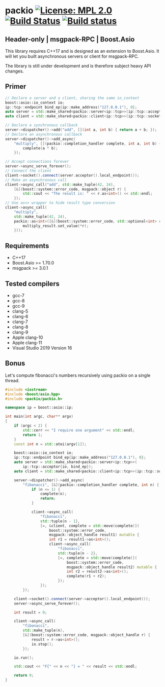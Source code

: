 # packio [![License: MPL 2.0](https://img.shields.io/badge/License-MPL%202.0-blue.svg)](https://opensource.org/licenses/MPL-2.0) [![Build Status](https://travis-ci.com/qchateau/packio.svg?branch=master)](https://travis-ci.com/qchateau/packio) [![Build status](https://ci.appveyor.com/api/projects/status/b48fxx9p5emirg6w/branch/master?svg=true)](https://ci.appveyor.com/project/Tytan/packio/branch/master)

## Header-only | msgpack-RPC | Boost.Asio

This library requires C++17 and is designed as an extension to Boost.Asio. It will let you built asynchronous servers or client for msgpack-RPC.

The library is still under development and is therefore subject heavy API changes.

## Primer

```cpp
// Declare a server and a client, sharing the same io_context
boost::asio::io_context io;
ip::tcp::endpoint bind_ep{ip::make_address("127.0.0.1"), 0};
auto server = std::make_shared<packio::server<ip::tcp>>(ip::tcp::acceptor{io, bind_ep});
auto client = std::make_shared<packio::client<ip::tcp>>(ip::tcp::socket{io});
```

```cpp
// Declare a synchronous callback
server->dispatcher()->add("add", [](int a, int b) { return a + b; });
// Declare an asynchronous callback
server->dispatcher()->add_async(
    "multiply", [](packio::completion_handler complete, int a, int b) {
        complete(a * b);
    });
```

```cpp
// Accept connections forever
server->async_serve_forever();
// Connect the client
client->socket().connect(server.acceptor().local_endpoint());
// Make an asynchronous call
client->async_call("add", std::make_tuple(42, 24),
    [&](boost::system::error_code, msgpack::object r) {
        std::cout << "The result is: " << r.as<int>() << std::endl;
    });
// Use as<> wrapper to hide result type conversion
client->async_call(
    "multiply",
    std::make_tuple(42, 24),
    packio::as<int>([&](boost::system::error_code, std::optional<int> r) {
        multiply_result.set_value(*r);
    }));
```

## Requirements

- C++17
- Boost.Asio >= 1.70.0
- msgpack >= 3.0.1

## Tested compilers

- gcc-7
- gcc-8
- gcc-9
- clang-5
- clang-6
- clang-7
- clang-8
- clang-9
- Apple clang-10
- Apple clang-11
- Visual Studio 2019 Version 16

## Bonus

Let's compute fibonacci's numbers recursively using packio on a single thread.

```cpp
#include <iostream>
#include <boost/asio.hpp>
#include <packio/packio.h>

namespace ip = boost::asio::ip;

int main(int argc, char** argv)
{
    if (argc < 2) {
        std::cerr << "I require one argument" << std::endl;
        return 1;
    }
    const int n = std::atoi(argv[1]);

    boost::asio::io_context io;
    ip::tcp::endpoint bind_ep{ip::make_address("127.0.0.1"), 0};
    auto server = std::make_shared<packio::server<ip::tcp>>(
        ip::tcp::acceptor{io, bind_ep});
    auto client = std::make_shared<packio::client<ip::tcp>>(ip::tcp::socket{io});

    server->dispatcher()->add_async(
        "fibonacci", [&](packio::completion_handler complete, int n) {
            if (n <= 1) {
                complete(n);
                return;
            }

            client->async_call(
                "fibonacci",
                std::tuple{n - 1},
                [=, &client, complete = std::move(complete)](
                    boost::system::error_code,
                    msgpack::object_handle result1) mutable {
                    int r1 = result1->as<int>();
                    client->async_call(
                        "fibonacci",
                        std::tuple{n - 2},
                        [=, complete = std::move(complete)](
                            boost::system::error_code,
                            msgpack::object_handle result2) mutable {
                            int r2 = result2->as<int>();
                            complete(r1 + r2);
                        });
                });
        });

    client->socket().connect(server->acceptor().local_endpoint());
    server->async_serve_forever();

    int result = 0;

    client->async_call(
        "fibonacci",
        std::make_tuple(n),
        [&](boost::system::error_code, msgpack::object_handle r) {
            result = r->as<int>();
            io.stop();
        });

    io.run();

    std::cout << "F{" << n << "} = " << result << std::endl;

    return 0;
}

```
